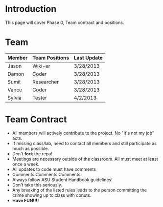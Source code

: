 # Introduction #

This page will cover Phase 0, Team contract and positions.

# **Team** #
| **Member** | **Team Positions** | **Last Update** |
|:-----------|:-------------------|:----------------|
| Jason      | Wiki-er            | 3/28/2013       |
| Damon      | Coder              | 3/28/2013       |
| Sumit      | Researcher         | 3/28/2013       |
| Vance      | Coder              | 3/28/2013       |
| Sylvia     | Tester             | 4/2/2013        |



# **Team Contract** #
  * All members will actively contribute to the project. No "It's not my job" acts.
  * If missing class/lab, need to contact all members and still participate as much as possible.
  * Don't **fork** the repo!
  * Meetings are necessary outside of the classroom. All must meet at least once a week.
  * All updates to code must have comments
  * Comments Comments Comments!
  * Always follow ASU Student Handbook guidelines!
  * Don't take this seriously.
  * Any breaking of the listed rules leads to the person committing the crime showing up to class with donuts.
  * **Have FUN!!!!**